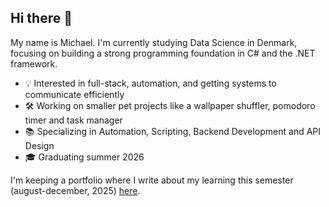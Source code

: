 ## Hi there 👋

My name is Michael. I'm currently studying Data Science in Denmark, focusing on building a strong programming foundation in C# and the .NET framework.

- 💡 Interested in full-stack, automation, and getting systems to communicate efficiently
- 🛠️ Working on smaller pet projects like a wallpaper shuffler, pomodoro timer and task manager
- 📚 Specializing in Automation, Scripting, Backend Development and API Design
- 🎓 Graduating summer 2026

I'm keeping a portfolio where I write about my learning this semester (august-december, 2025) [here](https://mbarosendal.github.io/Portfolio/).
  
<!--
**mbarosendal/mbarosendal** is a ✨ _special_ ✨ repository because its `README.md` (this file) appears on your GitHub profile.

Here are some ideas to get you started:

- 🔭 I’m currently working on ...
- 🌱 I’m currently learning ...
- 👯 I’m looking to collaborate on ...
- 🤔 I’m looking for help with ...
- 💬 Ask me about ...
- 📫 How to reach me: ...
- 😄 Pronouns: ...
- ⚡ Fun fact: ...
-->
